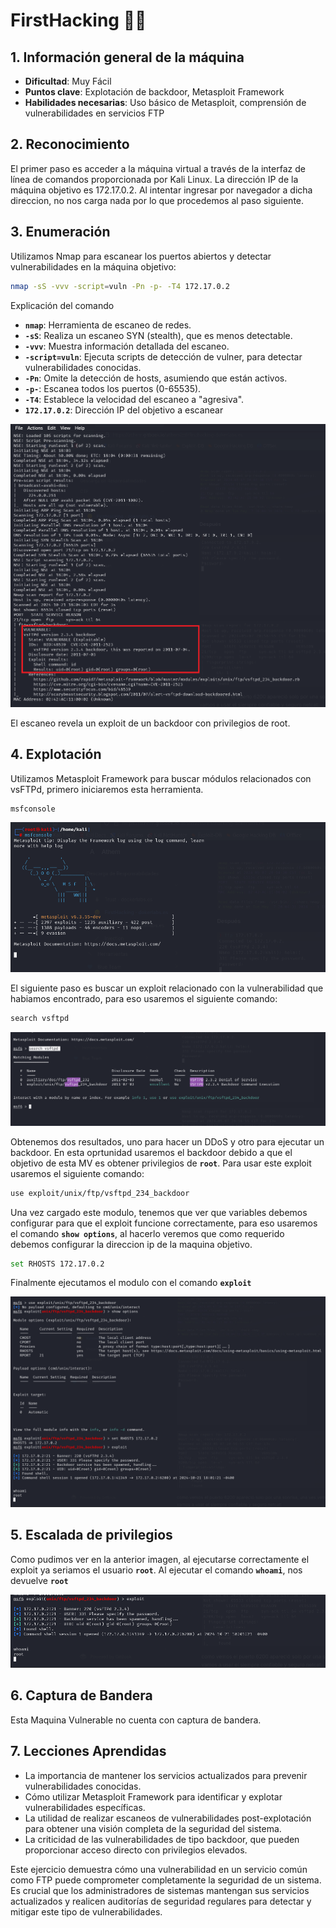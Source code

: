 # FirstHacking 🕵️‍♀️

## 1. Información general de la máquina

- **Dificultad**: Muy Fácil
- **Puntos clave**: Explotación de backdoor, Metasploit Framework
- **Habilidades necesarias**: Uso básico de Metasploit, comprensión de vulnerabilidades en servicios FTP

## 2. Reconocimiento

El primer paso es acceder a la máquina virtual a través de la interfaz de línea de comandos proporcionada por Kali Linux. La dirección IP de la máquina objetivo es 172.17.0.2.
Al intentar ingresar por navegador a dicha direccion, no nos carga nada por lo que procedemos al paso siguiente.


## 3. Enumeración

Utilizamos Nmap para escanear los puertos abiertos y detectar vulnerabilidades en la máquina objetivo:

```bash
nmap -sS -vvv -script=vuln -Pn -p- -T4 172.17.0.2
```

Explicación del comando

- **`nmap`**: Herramienta de escaneo de redes.
- **`-sS`**: Realiza un escaneo SYN (stealth), que es menos detectable.
- **`-vvv`**: Muestra información detallada del escaneo.
- **`-script=vuln`**: Ejecuta scripts de detección de vulner, para detectar vulnerabilidades conocidas.
- **`-Pn`**:  Omite la detección de hosts, asumiendo que están activos.
- **`-p-`**: Escanea todos los puertos (0-65535).
- **`-T4`**: Establece la velocidad del escaneo a "agresiva".
- **`172.17.0.2`**: Dirección IP del objetivo a escanear

![Escaneo nmap](../../assets/firsthacking/nmapScan.png)

El escaneo revela un exploit de un backdoor con privilegios de root.

## 4. Explotación

Utilizamos Metasploit Framework para buscar módulos relacionados con vsFTPd, primero iniciaremos esta herramienta.

```bash
msfconsole
```
![Emsf1](../../assets/firsthacking/msf1.png)

El siguiente paso es buscar un exploit relacionado con la vulnerabilidad que habiamos encontrado, para eso usaremos el siguiente comando:

```bash
search vsftpd
```

![msf2](../../assets/firsthacking/msf2.png)

Obtenemos dos resultados, uno para hacer un DDoS y otro para ejecutar un backdoor. En esta oprtunidad usaremos el backdoor debido a que el objetivo de esta MV es obtener privilegios de **`root`**. Para usar este exploit usaremos el siguiente comando:

```bash
use exploit/unix/ftp/vsftpd_234_backdoor
```

Una vez cargado este modulo, tenemos que ver que variables debemos configurar para que el exploit funcione correctamente, para eso usaremos el comando **`show options`**, al hacerlo veremos que como requerido debemos configurar la direccion ip de la maquina objetivo.

```bash
set RHOSTS 172.17.0.2
```

Finalmente ejecutamos el modulo con el comando **`exploit`**

![msf3](../../assets/firsthacking/msf3.png)

## 5. Escalada de privilegios

Como pudimos ver en la anterior imagen, al ejecutarse correctamente el exploit ya seriamos el usuario **`root`**. Al ejecutar el comando **`whoami`**, nos devuelve **`root`**

![msf4](../../assets/firsthacking/msf4.png)

## 6. Captura de Bandera

Esta Maquina Vulnerable no cuenta con captura de bandera.

## 7. Lecciones Aprendidas

- La importancia de mantener los servicios actualizados para prevenir vulnerabilidades conocidas.
- Cómo utilizar Metasploit Framework para identificar y explotar vulnerabilidades específicas.
- La utilidad de realizar escaneos de vulnerabilidades post-explotación para obtener una visión completa de la seguridad del sistema.
- La criticidad de las vulnerabilidades de tipo backdoor, que pueden proporcionar acceso directo con privilegios elevados.

Este ejercicio demuestra cómo una vulnerabilidad en un servicio común como FTP puede comprometer completamente la seguridad de un sistema. Es crucial que los administradores de sistemas mantengan sus servicios actualizados y realicen auditorías de seguridad regulares para detectar y mitigar este tipo de vulnerabilidades.

